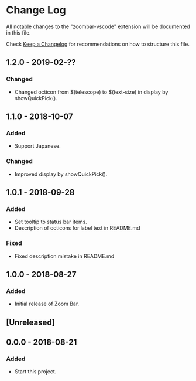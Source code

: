# Change Log

All notable changes to the "zoombar-vscode" extension will be documented in this file.

Check [Keep a Changelog](http://keepachangelog.com/) for recommendations on how to structure this file.

## 1.2.0 - 2019-02-??

### Changed

- Changed octicon from $(telescope) to $(text-size) in display by showQuickPick().

## 1.1.0 - 2018-10-07

### Added

- Support Japanese.

### Changed

- Improved display by showQuickPick().

## 1.0.1 - 2018-09-28

### Added

- Set tooltip to status bar items.
- Description of octicons for label text in README.md

### Fixed

- Fixed description mistake in README.md

## 1.0.0 - 2018-08-27

### Added

- Initial release of Zoom Bar.

## [Unreleased]

## 0.0.0 - 2018-08-21

### Added

- Start this project.
